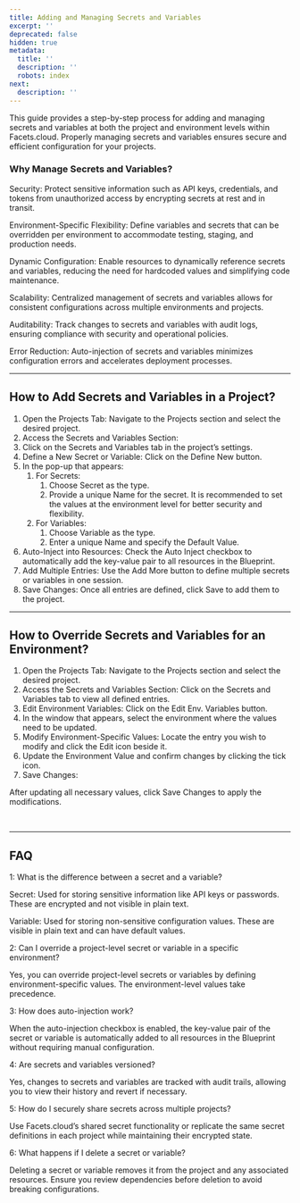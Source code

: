 ```yaml
---
title: Adding and Managing Secrets and Variables
excerpt: ''
deprecated: false
hidden: true
metadata:
  title: ''
  description: ''
  robots: index
next:
  description: ''
---
```

This guide provides a step-by-step process for adding and managing secrets and variables at both the project and environment levels within Facets.cloud. Properly managing secrets and variables ensures secure and efficient configuration for your projects.

### Why Manage Secrets and Variables?

Security: Protect sensitive information such as API keys, credentials, and tokens from unauthorized access by encrypting secrets at rest and in transit.

Environment-Specific Flexibility: Define variables and secrets that can be overridden per environment to accommodate testing, staging, and production needs.

Dynamic Configuration: Enable resources to dynamically reference secrets and variables, reducing the need for hardcoded values and simplifying code maintenance.

Scalability: Centralized management of secrets and variables allows for consistent configurations across multiple environments and projects.

Auditability: Track changes to secrets and variables with audit logs, ensuring compliance with security and operational policies.

Error Reduction: Auto-injection of secrets and variables minimizes configuration errors and accelerates deployment processes.

***

## How to Add Secrets and Variables in a Project?

1. Open the Projects Tab: Navigate to the Projects section and select the desired project.
2. Access the Secrets and Variables Section:
3. Click on the Secrets and Variables tab in the project’s settings.
4. Define a New Secret or Variable: Click on the Define New button.
5. In the pop-up that appears:
   1. For Secrets:
      1. Choose Secret as the type.
      2. Provide a unique Name for the secret. It is recommended to set the values at the environment level for better security and flexibility.
   2. For Variables:
      1. Choose Variable as the type.
      2. Enter a unique Name and specify the Default Value.
6. Auto-Inject into Resources: Check the Auto Inject checkbox to automatically add the key-value pair to all resources in the Blueprint.
7. Add Multiple Entries: Use the Add More button to define multiple secrets or variables in one session.
8. Save Changes: Once all entries are defined, click Save to add them to the project.

***

## How to Override Secrets and Variables for an Environment?

1. Open the Projects Tab: Navigate to the Projects section and select the desired project.
2. Access the Secrets and Variables Section: Click on the Secrets and Variables tab to view all defined entries.
3. Edit Environment Variables: Click on the Edit Env. Variables button. 
4. In the window that appears, select the environment where the values need to be updated.
5. Modify Environment-Specific Values: Locate the entry you wish to modify and click the Edit icon beside it.
6. Update the Environment Value and confirm changes by clicking the tick icon.
7. Save Changes:

After updating all necessary values, click Save Changes to apply the modifications.

<br />

***

## FAQ

1: What is the difference between a secret and a variable?

Secret: Used for storing sensitive information like API keys or passwords. These are encrypted and not visible in plain text.

Variable: Used for storing non-sensitive configuration values. These are visible in plain text and can have default values.

2: Can I override a project-level secret or variable in a specific environment?

Yes, you can override project-level secrets or variables by defining environment-specific values. The environment-level values take precedence.

3: How does auto-injection work?

When the auto-injection checkbox is enabled, the key-value pair of the secret or variable is automatically added to all resources in the Blueprint without requiring manual configuration.

4: Are secrets and variables versioned?

Yes, changes to secrets and variables are tracked with audit trails, allowing you to view their history and revert if necessary.

5: How do I securely share secrets across multiple projects?

Use Facets.cloud’s shared secret functionality or replicate the same secret definitions in each project while maintaining their encrypted state.

6: What happens if I delete a secret or variable?

Deleting a secret or variable removes it from the project and any associated resources. Ensure you review dependencies before deletion to avoid breaking configurations.
